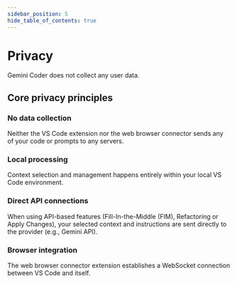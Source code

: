 ```yaml
---
sidebar_position: 5
hide_table_of_contents: true
---
```


# Privacy

Gemini Coder does not collect any user data.

## Core privacy principles

### No data collection

Neither the VS Code extension nor the web browser connector sends any of your code or prompts to any servers.

### Local processing

Context selection and management happens entirely within your local VS Code environment.

### Direct API connections

When using API-based features (Fill-In-the-Middle (FIM), Refactoring or Apply Changes), your selected context and instructions are sent directly to the provider (e.g., Gemini API).

### Browser integration

The web browser connector extension establishes a WebSocket connection between VS Code and itself.